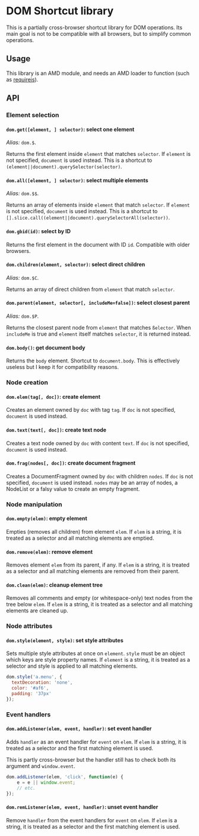 # DOM Shortcut library

This is a partially cross-browser shortcut library for DOM operations.  Its main goal is not to be compatible with all browsers, but to simplify common operations.

## Usage

This library is an AMD module, and needs an AMD loader to function (such as [requirejs](requirejs.org)).

## API

### Element selection

#### `dom.get([element, ] selector)`: select one element

*Alias:* `dom.$`.

Returns the first element inside `element` that matches `selector`.  If `element` is not specified, `document` is used instead.  This is a shortcut to `(element||document).querySelector(selector)`.

#### `dom.all([element, ] selector)`: select multiple elements

*Alias:* `dom.$$`.

Returns an array of elements inside `element` that match `selector`.  If `element` is not specified, `document` is used instead.  This is a shortcut to `[].slice.call((element||document).querySelectorAll(selector))`.

#### `dom.gbid(id)`: select by ID

Returns the first element in the document with ID `id`.  Compatible with older browsers.

#### `dom.children(element, selector)`: select direct children

*Alias:* `dom.$C`.

Returns an array of direct children from `element` that match `selector`.

#### `dom.parent(element, selector[, includeMe=false])`: select closest parent

*Alias:* `dom.$P`.

Returns the closest parent node from `element` that matches `ßelector`.  When `includeMe` is true and `element` itself matches `selector`, it is returned instead.

#### `dom.body()`: get document body

Returns the `body` element.  Shortcut to `document.body`.  This is effectively useless but I keep it for compatibility reasons.

### Node creation

#### `dom.elem(tag[, doc])`: create element

Creates an element owned by `doc` with tag `tag`.  If `doc` is not specified, `document` is used instead.

#### `dom.text(text[, doc])`: create text node

Creates a text node owned by `doc` with content `text`.  If `doc` is not specified, `document` is used instead.

#### `dom.frag(nodes[, doc])`: create document fragment

Creates a DocumentFragment owned by `doc` with children `nodes`.  If `doc` is not specified, `document` is used instead.  `nodes` may be an array of nodes, a NodeList or a falsy value to create an empty fragment.

### Node manipulation

#### `dom.empty(elem)`: empty element

Empties (removes all children) from element `elem`.  If `elem` is a string, it is treated as a selector and all matching elements are emptied.

#### `dom.remove(elem)`: remove element

Removes element `elem` from its parent, if any.  If `elem` is a string, it is treated as a selector and all matching elements are removed from their parent.

#### `dom.clean(elem)`: cleanup element tree

Removes all comments and empty (or whitespace-only) text nodes from the tree below `elem`.  If `elem` is a string, it is treated as a selector and all matching elements are cleaned up.

### Node attributes

#### `dom.style(element, style)`: set style attributes

Sets multiple style attributes at once on `element`.  `style` must be an object which keys are style property names.  If `element` is a string, it is treated as a selector and style is applied to all matching elements.

```js
dom.style('a.menu', {
  textDecoration: 'none',
  color: '#af6',
  padding: '37px'
});
```

### Event handlers

#### `dom.addListener(elem, event, handler)`: set event handler

Adds `handler` as an event handler for `event` on `elem`.  If `elem` is a string, it is treated as a selector and the first matching element is used.

This is partly cross-browser but the handler still has to check both its argument and `window.event`.

```js
dom.addListener(elem, 'click', function(e) {
    e = e || window.event;
    // etc.
});
```

#### `dom.remListener(elem, event, handler)`: unset event handler

Remove `handler` from the event handlers for `event` on `elem`.  If `elem` is a string, it is treated as a selector and the first matching element is used.
